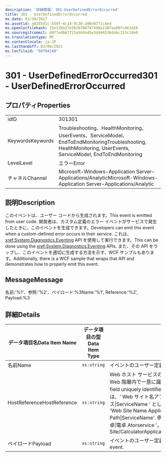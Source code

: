 ```yaml
---
description: '詳細情報: 301-UserDefinedErrorOccurred'
title: 301 - UserDefinedErrorOccurred
ms.date: 03/30/2017
ms.assetid: a0285d1c-550f-4c14-9c36-a96e97f1c4e4
ms.openlocfilehash: 15e12bb27e3626f80747498a1387aa90fc461d28
ms.sourcegitcommit: ddf7edb67715a5b9a45e3dd44536dabc153c1de0
ms.translationtype: MT
ms.contentlocale: ja-JP
ms.lasthandoff: 02/06/2021
ms.locfileid: "99794248"
---
```

# <a name="301---userdefinederroroccurred"></a><span data-ttu-id="efc73-103">301 - UserDefinedErrorOccurred</span><span class="sxs-lookup"><span data-stu-id="efc73-103">301 - UserDefinedErrorOccurred</span></span>

## <a name="properties"></a><span data-ttu-id="efc73-104">プロパティ</span><span class="sxs-lookup"><span data-stu-id="efc73-104">Properties</span></span>  
  
|||  
|-|-|  
|<span data-ttu-id="efc73-105">id</span><span class="sxs-lookup"><span data-stu-id="efc73-105">ID</span></span>|<span data-ttu-id="efc73-106">301</span><span class="sxs-lookup"><span data-stu-id="efc73-106">301</span></span>|  
|<span data-ttu-id="efc73-107">Keywords</span><span class="sxs-lookup"><span data-stu-id="efc73-107">Keywords</span></span>|<span data-ttu-id="efc73-108">Troubleshooting、HealthMonitoring、UserEvents、ServiceModel、EndToEndMonitoring</span><span class="sxs-lookup"><span data-stu-id="efc73-108">Troubleshooting, HealthMonitoring, UserEvents, ServiceModel, EndToEndMonitoring</span></span>|  
|<span data-ttu-id="efc73-109">Level</span><span class="sxs-lookup"><span data-stu-id="efc73-109">Level</span></span>|<span data-ttu-id="efc73-110">エラー</span><span class="sxs-lookup"><span data-stu-id="efc73-110">Error</span></span>|  
|<span data-ttu-id="efc73-111">チャネル</span><span class="sxs-lookup"><span data-stu-id="efc73-111">Channel</span></span>|<span data-ttu-id="efc73-112">Microsoft-Windows-Application Server-Applications/Analytic</span><span class="sxs-lookup"><span data-stu-id="efc73-112">Microsoft-Windows-Application Server-Applications/Analytic</span></span>|  
  
## <a name="description"></a><span data-ttu-id="efc73-113">説明</span><span class="sxs-lookup"><span data-stu-id="efc73-113">Description</span></span>  

 <span data-ttu-id="efc73-114">このイベントは、ユーザー コードから生成されます。</span><span class="sxs-lookup"><span data-stu-id="efc73-114">This event is emitted from user code.</span></span> <span data-ttu-id="efc73-115">開発者は、カスタム定義のエラー イベントがサービスで発生したときに、このイベントを生成できます。</span><span class="sxs-lookup"><span data-stu-id="efc73-115">Developers can emit this event when a custom-defined error occurs in their service.</span></span> <span data-ttu-id="efc73-116">これは、<xref:System.Diagnostics.Eventing> API を使用して実行できます。</span><span class="sxs-lookup"><span data-stu-id="efc73-116">This can be done using the <xref:System.Diagnostics.Eventing> APIs.</span></span> <span data-ttu-id="efc73-117">また、その API をラップし、このイベントを適切に生成する方法を示す、WCF サンプルもあります。</span><span class="sxs-lookup"><span data-stu-id="efc73-117">Additionally, there is a WCF sample that wraps that API and demonstrates how to properly emit this event.</span></span>  
  
## <a name="message"></a><span data-ttu-id="efc73-118">Message</span><span class="sxs-lookup"><span data-stu-id="efc73-118">Message</span></span>  

 <span data-ttu-id="efc73-119">名前:'%1'、参照:'%2'、ペイロード:%3</span><span class="sxs-lookup"><span data-stu-id="efc73-119">Name:'%1', Reference:'%2', Payload:%3</span></span>  
  
## <a name="details"></a><span data-ttu-id="efc73-120">詳細</span><span class="sxs-lookup"><span data-stu-id="efc73-120">Details</span></span>  
  
|<span data-ttu-id="efc73-121">データ項目名</span><span class="sxs-lookup"><span data-stu-id="efc73-121">Data Item Name</span></span>|<span data-ttu-id="efc73-122">データ項目の型</span><span class="sxs-lookup"><span data-stu-id="efc73-122">Data Item Type</span></span>|<span data-ttu-id="efc73-123">説明</span><span class="sxs-lookup"><span data-stu-id="efc73-123">Description</span></span>|  
|--------------------|--------------------|-----------------|  
|<span data-ttu-id="efc73-124">名前</span><span class="sxs-lookup"><span data-stu-id="efc73-124">Name</span></span>|`xs:string`|<span data-ttu-id="efc73-125">イベントのユーザー定義名。</span><span class="sxs-lookup"><span data-stu-id="efc73-125">The user-defined name of the event.</span></span>|  
|<span data-ttu-id="efc73-126">HostReference</span><span class="sxs-lookup"><span data-stu-id="efc73-126">HostReference</span></span>|`xs:string`|<span data-ttu-id="efc73-127">Web ホスト サービスの場合は、このフィールドにより、サービスが Web 階層内で一意に識別されます。</span><span class="sxs-lookup"><span data-stu-id="efc73-127">For Web-hosted services, this field uniquely identifies the service in the Web hierarchy.</span></span> <span data-ttu-id="efc73-128">この形式は、' Web サイト名アプリケーションの仮想パス&#124;サービスの仮想パス&#124;ServiceName ' として定義されています。</span><span class="sxs-lookup"><span data-stu-id="efc73-128">Its format is defined as 'Web Site Name Application Virtual Path&#124;Service Virtual Path&#124;ServiceName'.</span></span> <span data-ttu-id="efc73-129">例: ' 既定の Web サイト/計算 Atorapplication&#124;/電卓&#124;電卓 Atorservice '。</span><span class="sxs-lookup"><span data-stu-id="efc73-129">Example: 'Default Web Site/CalculatorApplication&#124;/CalculatorService.svc&#124;CalculatorService'.</span></span>|  
|<span data-ttu-id="efc73-130">ペイロード</span><span class="sxs-lookup"><span data-stu-id="efc73-130">Payload</span></span>|`xs:string`|<span data-ttu-id="efc73-131">イベントのユーザー定義ペイロード。</span><span class="sxs-lookup"><span data-stu-id="efc73-131">The user-defined payload of the event.</span></span>|

